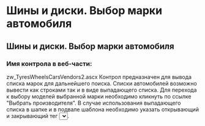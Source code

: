 ﻿---
description: 2.4.7
---
# Шины и диски. Выбор марки автомобиля
## Шины и диски. Выбор марки автомобиля
### Имя контрола в веб-части: 
zw_TyresWheelsCarsVendors2.ascx
Контрол предназначен для вывода списка марок для дальнейшего поиска.
Списки автомобилей возможно вывести как строками так и в виде выпадающего списка.
Для перехода к выбору моделей  выбранной марки необходимо кликнуть по ссылке "Выбрать производителя".
В случае использования выпадающего списка в шапке и в подвале шаблона необходимо указать открывающий и закрывающий тег <select></select>.
